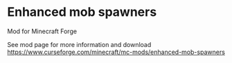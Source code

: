# Enhanced mob spawners
Mod for Minecraft Forge

See mod page for more information and download
https://www.curseforge.com/minecraft/mc-mods/enhanced-mob-spawners
